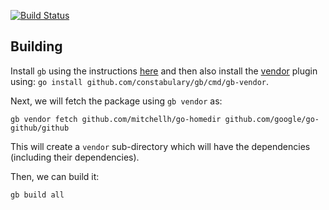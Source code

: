 [![Build Status](https://travis-ci.org/amitsaha/gitbackup.svg?branch=master)](https://travis-ci.org/amitsaha/gitbackup)

## Building

Install `gb` using the instructions [here](https://getgb.io/) and then also install
the [vendor](https://godoc.org/github.com/constabulary/gb/cmd/gb-vendor) plugin using:
`go install github.com/constabulary/gb/cmd/gb-vendor`.

Next, we will fetch the package using `gb vendor` as:

```
gb vendor fetch github.com/mitchellh/go-homedir github.com/google/go-github/github
```
This will create a `vendor` sub-directory which will have the dependencies (including their dependencies).

Then, we can build it:

```
gb build all
```

